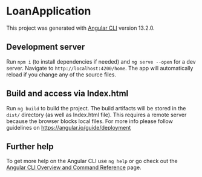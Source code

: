 # LoanApplication

This project was generated with [Angular CLI](https://github.com/angular/angular-cli) version 13.2.0.

## Development server

Run `npm i` (to install dependencies if needed) and `ng serve --open` for a dev server. Navigate to `http://localhost:4200/home`. The app will automatically reload if you change any of the source files.

## Build and access via Index.html

Run `ng build` to build the project. The build artifacts will be stored in the `dist/` directory (as well as Index.html file). This requires a remote server because the browser blocks local files. For more info please follow guidelines on https://angular.io/guide/deployment 

## Further help

To get more help on the Angular CLI use `ng help` or go check out the [Angular CLI Overview and Command Reference](https://angular.io/cli) page.
